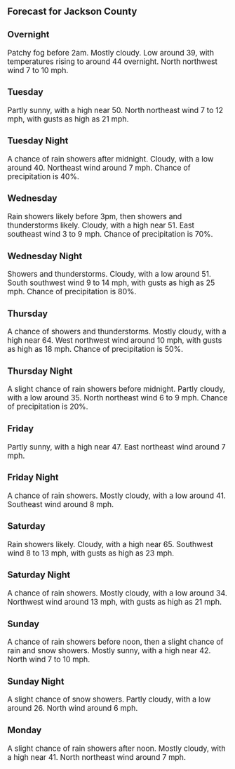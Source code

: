 <div>
   <h2>Forecast for Jackson County</h2>
   <p>
      <div style="font-size:120%">
         <h3>Overnight</h3>Patchy fog before 2am. Mostly cloudy. Low around 39, with temperatures rising to around 44 overnight. North northwest wind
         7 to 10 mph.<br></div>
   </p>
   <p>
      <div style="font-size:120%">
         <h3>Tuesday</h3>Partly sunny, with a high near 50. North northeast wind 7 to 12 mph, with gusts as high as 21 mph.<br></div>
   </p>
   <p>
      <div style="font-size:120%">
         <h3>Tuesday Night</h3>A chance of rain showers after midnight. Cloudy, with a low around 40. Northeast wind around 7 mph. Chance of precipitation
         is 40%.<br></div>
   </p>
   <p>
      <div style="font-size:120%">
         <h3>Wednesday</h3>Rain showers likely before 3pm, then showers and thunderstorms likely. Cloudy, with a high near 51. East southeast wind 3
         to 9 mph. Chance of precipitation is 70%.<br></div>
   </p>
   <p>
      <div style="font-size:120%">
         <h3>Wednesday Night</h3>Showers and thunderstorms. Cloudy, with a low around 51. South southwest wind 9 to 14 mph, with gusts as high as 25 mph. Chance
         of precipitation is 80%.<br></div>
   </p>
   <p>
      <div style="font-size:120%">
         <h3>Thursday</h3>A chance of showers and thunderstorms. Mostly cloudy, with a high near 64. West northwest wind around 10 mph, with gusts as
         high as 18 mph. Chance of precipitation is 50%.<br></div>
   </p>
   <p>
      <div style="font-size:120%">
         <h3>Thursday Night</h3>A slight chance of rain showers before midnight. Partly cloudy, with a low around 35. North northeast wind 6 to 9 mph. Chance
         of precipitation is 20%.<br></div>
   </p>
   <p>
      <div style="font-size:120%">
         <h3>Friday</h3>Partly sunny, with a high near 47. East northeast wind around 7 mph.<br></div>
   </p>
   <p>
      <div style="font-size:120%">
         <h3>Friday Night</h3>A chance of rain showers. Mostly cloudy, with a low around 41. Southeast wind around 8 mph.<br></div>
   </p>
   <p>
      <div style="font-size:120%">
         <h3>Saturday</h3>Rain showers likely. Cloudy, with a high near 65. Southwest wind 8 to 13 mph, with gusts as high as 23 mph.<br></div>
   </p>
   <p>
      <div style="font-size:120%">
         <h3>Saturday Night</h3>A chance of rain showers. Mostly cloudy, with a low around 34. Northwest wind around 13 mph, with gusts as high as 21 mph.<br></div>
   </p>
   <p>
      <div style="font-size:120%">
         <h3>Sunday</h3>A chance of rain showers before noon, then a slight chance of rain and snow showers. Mostly sunny, with a high near 42. North
         wind 7 to 10 mph.<br></div>
   </p>
   <p>
      <div style="font-size:120%">
         <h3>Sunday Night</h3>A slight chance of snow showers. Partly cloudy, with a low around 26. North wind around 6 mph.<br></div>
   </p>
   <p>
      <div style="font-size:120%">
         <h3>Monday</h3>A slight chance of rain showers after noon. Mostly cloudy, with a high near 41. North northeast wind around 7 mph.<br></div>
   </p>
</div>